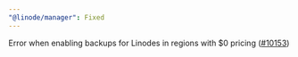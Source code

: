 ```yaml
---
"@linode/manager": Fixed
---
```


Error when enabling backups for Linodes in regions with $0 pricing ([#10153](https://github.com/linode/manager/pull/10153))
